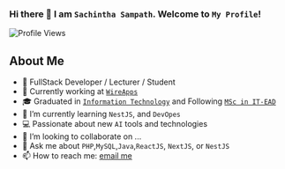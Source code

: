### Hi there 👋 I am `Sachintha Sampath`. Welcome to `My Profile`!


![Profile Views](https://komarev.com/ghpvc/?username=SachinthaSampath&abbreviated=true&label=Profile+Views&style=flat-square)

## About Me

- 💼 FullStack Developer / Lecturer / Student
- 🔭 Currently working at [`WireApps`](https://www.wireapps.co.uk/)
- 🎓 Graduated in [`Information Technology`](https://www.bit.lk/index.php/about-bit) and Following [`MSc in IT-EAD`](https://www.sliit.lk/graduate-studies-research/programms/msc-programmes/msc-enterprise-applications-development-degree/)
- 🌱 I’m currently learning `NestJS`, and `DevOpes`
- 💻 Passionate about new `AI` tools and technologies
- 👯 I’m looking to collaborate on ...
- 💬 Ask me about `PHP`,`MySQL`,`Java`,`ReactJS`, `NextJS`, or `NestJS`
- 📫 How to reach me: [email me](mailto:sachintha.hello@gmail.com) 


<!--
**SachinthaSampath/SachinthaSampath** is a ✨ _special_ ✨ repository because its `README.md` (this file) appears on your GitHub profile.

Here are some ideas to get you started:

- 🔭 I’m currently working on ...
- 🌱 I’m currently learning ...
- 👯 I’m looking to collaborate on ...
- 🤔 I’m looking for help with ...
- 💬 Ask me about ...
- 📫 How to reach me: ...
- 😄 Pronouns: ...
- ⚡ Fun fact: ...
-->
